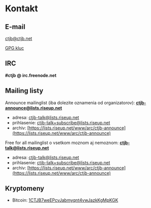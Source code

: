 # Kontakt

## E-mail

[ctjb@ctjb.net](mailto:ctjb@ctjb.net)

[GPG kluc](https://pgp.mit.edu/pks/lookup?op=get&search=0xAEE3F8B81434378E)

## IRC

**#ctjb @ irc.freenode.net**

## Mailing listy

Announce mailinglist (iba dolezite oznamenia od organizatorov): **ctjb-announce@lists.riseup.net**

* adresa: [ctjb-talk@lists.riseup.net](mailto:ctjb-talk@lists.riseup.net)
* prihlasenie: [ctjb-talk+subscribe@lists.riseup.net](mailto:ctjb-talk+subscribe@lists.riseup.net)
* archiv: [https://lists.riseup.net/www/arc/ctjb-announce](https://lists.riseup.net/www/arc/ctjb-announce)

Free for all mailinglist o vsetkom moznom aj nemoznom: **ctjb-talk@lists.riseup.net**

* adresa: [ctjb-talk@lists.riseup.net](mailto:ctjb-talk@lists.riseup.net)
* prihlasenie: [ctjb-talk+subscribe@lists.riseup.net](mailto:ctjb-talk+subscribe@lists.riseup.net)
* archiv: [https://lists.riseup.net/www/arc/ctjb-announce](https://lists.riseup.net/www/arc/ctjb-announce)

## Kryptomeny

* Bitcoin: [1CTJB7weEPcvJabmyqnt4vwJazkKgMpKGK](https://blockchain.info/address/1CTJB7weEPcvJabmyqnt4vwJazkKgMpKGK)
